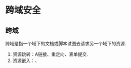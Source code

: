 # 跨域安全

## 跨域

跨域是指一个域下的文档或脚本试图去请求另一个域下的资源.

1. 资源跳转：A链接、重定向、表单提交.
2. 资源嵌入：<link>、<script>、<img>、<frame>等dom标签，还有样式中background:url()、@font-face()等文件外.
3. 脚本请求：js发起的ajax请求、dom和js对象的跨域操作等.

### 同源策略

同源策略/SOP（Same origin policy）是一种约定,所谓同源是指"**协议+域名+端口**"三者相同,即便两个不同的域名指向同一个ip地址,也非同源.

同源策略限制以下几种行为：

1. Cookied、LocalStorage 和 IndexDB 无法读取
2. DOM 和 JS对象无法获得
3. AJAX请求不能发送

### 解决方案

### **跨域解决方案**

#### 1、 通过jsonp跨域

#### 2、 document.domain + iframe跨域

#### 3、 location.hash + iframe

#### 4、 window.name + iframe跨域

#### 5、 postMessage跨域

#### 6、 跨域资源共享（CORS）

普通跨域请求：只服务端设置Access-Control-Allow-Origin即可，前端无须设置，若要带cookie请求：前后端都需要设置。

需注意的是：由于同源策略的限制，所读取的cookie为跨域请求接口所在域的cookie，而非当前页。如果想实现当前页cookie的写入，可参考下文：七、nginx反向代理中设置proxy_cookie_domain 和 八、NodeJs中间件代理中cookieDomainRewrite参数的设置。

目前，所有浏览器都支持该功能(IE8+：IE8/9需要使用XDomainRequest对象来支持CORS）)，CORS也已经成为主流的跨域解决方案。

#### 7、 nginx代理跨域

#### 8、 nodejs中间件代理跨域

#### 9、 WebSocket协议跨域

### 参考

https://segmentfault.com/a/1190000011145364